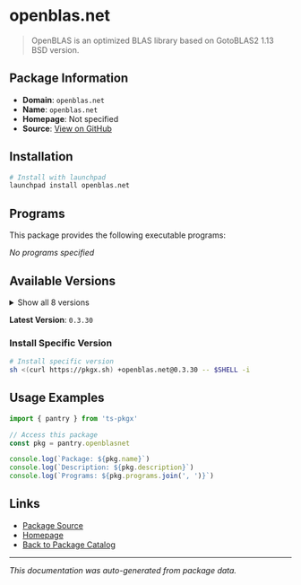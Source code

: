 # openblas.net

> OpenBLAS is an optimized BLAS library based on GotoBLAS2 1.13 BSD version.

## Package Information

- **Domain**: `openblas.net`
- **Name**: `openblas.net`
- **Homepage**: Not specified
- **Source**: [View on GitHub](https://github.com/pkgxdev/pantry/tree/main/projects/openblas.net/package.yml)

## Installation

```bash
# Install with launchpad
launchpad install openblas.net
```

## Programs

This package provides the following executable programs:

*No programs specified*

## Available Versions

<details>
<summary>Show all 8 versions</summary>

- `0.3.30`, `0.3.29`, `0.3.28`, `0.3.27`, `0.3.26`
- `0.3.25`, `0.3.24`, `0.3.23`

</details>

**Latest Version**: `0.3.30`

### Install Specific Version

```bash
# Install specific version
sh <(curl https://pkgx.sh) +openblas.net@0.3.30 -- $SHELL -i
```

## Usage Examples

```typescript
import { pantry } from 'ts-pkgx'

// Access this package
const pkg = pantry.openblasnet

console.log(`Package: ${pkg.name}`)
console.log(`Description: ${pkg.description}`)
console.log(`Programs: ${pkg.programs.join(', ')}`)
```

## Links

- [Package Source](https://github.com/pkgxdev/pantry/tree/main/projects/openblas.net/package.yml)
- [Homepage](#)
- [Back to Package Catalog](../package-catalog.md)

---

*This documentation was auto-generated from package data.*
